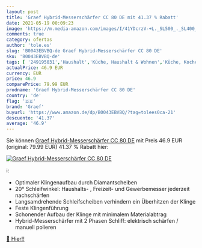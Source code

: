 ```yaml
---
layout: post
title: 'Graef Hybrid-Messerschärfer CC 80 DE mit 41.37 % Rabatt'
date: 2021-05-19 00:09:23
image: 'https://m.media-amazon.com/images/I/41YDcrzV-+L._SL500_._SL400_.jpg'
comments: true
category: ofertas
author: 'tole.es'
slug: 'B0043EBVBQ-de Graef Hybrid-Messerschärfer CC 80 DE'
sku: 'B0043EBVBQ-de'
tags: [ '249195031','Haushalt','Küche, Haushalt & Wohnen','Küche, Kochen & Backen','Küchengeräte','Küchenhelfer & Kochzubehör','Manuelle Messerschärfer','Messerschärfer','Produkte','graef', ]
actualPrice: 46.9 EUR
currency: EUR
price: 46.9
comparePrice: 79.99 EUR
prodname: 'Graef Hybrid-Messerschärfer CC 80 DE'
country: 'de'
flag: '🇩🇪'
brand: 'Graef'
buyurl: 'https://www.amazon.de/dp/B0043EBVBQ/?tag=tolees0ca-21'
descuento: '41.37'
average: '46.9'
---
```


Sie können [Graef Hybrid-Messerschärfer CC 80 DE](https://www.amazon.de/dp/B0043EBVBQ/?tag=tolees0ca-21) mit Preis 46.9 EUR (original: 79.99 EUR) 41.37 % Rabatt hier:

[![Graef Hybrid-Messerschärfer CC 80 DE](https://m.media-amazon.com/images/I/41YDcrzV-+L._SL500_._SL400_.jpg)](https://www.amazon.de/dp/B0043EBVBQ/?tag=tolees0ca-21)

ℹ️:

- Optimaler Klingenaufbau durch Diamantscheiben
- 20° Schleifwinkel: Haushalts- , Freizeit- und Gewerbemesser jederzeit nachschärfen
- Langsamdrehende Schleifscheiben verhindern ein Überhitzen der Klinge
- Feste Klingenführung
- Schonender Aufbau der Klinge mit minimalem Materialabtrag
- Hybrid-Messerschärfer mit 2 Phasen Schliff: elektrisch schärfen / manuell polieren

[🛒 Hier!!](https://www.amazon.de/dp/B0043EBVBQ/?tag=tolees0ca-21)

